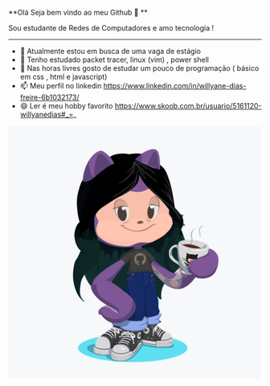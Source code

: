 **Olá Seja bem vindo ao meu Github 💜 ** 
 
 Sou estudante de Redes de Computadores e amo tecnologia ! 
____________________________________________________________________
- 🔭 Atualmente estou em busca de uma vaga de estágio 
- 🌱 Tenho estudado packet tracer, linux (vim) , power shell 
- 🤔 Nas horas livres gosto de estudar um pouco de programação ( básico em css , html e javascript)
- 📫 Meu perfil no linkedin https://www.linkedin.com/in/willyane-dias-freire-6b1032173/
- 😄 Ler é meu hobby favorito https://www.skoob.com.br/usuario/5161120-willyanedias#_=_

![](./octocat.png)


<!--
**WillyaneDF/WillyaneDF** is a ✨ _special_ ✨ repository because its `README.md` (this file) appears on your GitHub profile.

Here are some ideas to get you started:

- 🔭 I’m currently working on ...
- 🌱 I’m currently learning ...
- 👯 I’m looking to collaborate on ...
- 🤔 I’m looking for help with ...
- 💬 Ask me about ...
- 📫 How to reach me: ...
- 😄 Pronouns: ...
- ⚡ Fun fact: ...
-->
